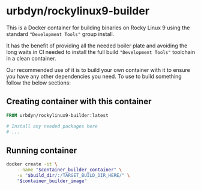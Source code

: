 # urbdyn/rockylinux9-builder

This is a Docker container for building binaries on Rocky Linux 9 using the standard `"Development Tools"` group install.

It has the benefit of providing all the needed boiler plate and avoiding the long waits in CI needed to install the full build `"Development Tools"` toolchain in a clean container.

Our recommended use of it is to build your own container with it to ensure you have any other dependencies you need.
To use to build something follow the below sections:

## Creating container with this container

```Dockerfile
FROM urbdyn/rockylinux9-builder:latest

# Install any needed packages here
# ...
```

## Running container

```bash
docker create -it \
    --name "$container_builder_container" \
    -v "$build_dir/:/TARGET_BUILD_DIR_HERE/" \
    "$container_builder_image"
```

